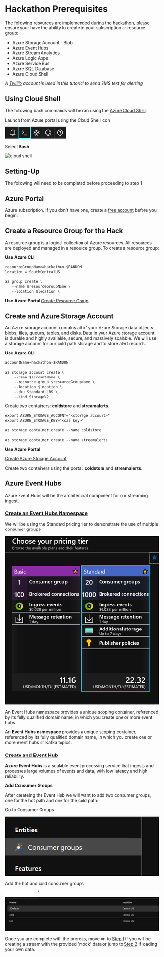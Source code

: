 # Hackathon Prerequisites 

The following resources are implemended during the hackathon, please ensure your have the ability to create in your subscription or resource group:

- Azure Storage Account - Blob 
- Azure Event Hubs
- Azure Stream Analytics
- Azure Logic Apps
- Azure Service Bus
- Azure SQL Database
- Azure Cloud Shell

_A [Twillio](https://www.twilio.com/) account is used in this tutorial to send SMS text for alerting._

## Using Cloud Shell

The following bach commands will be ran using the [Azure Cloud Shell](https://docs.microsoft.com/en-us/azure/cloud-shell/overview). 

Launch from Azure portal using the Cloud Shell icon

![cloud shell](../../images/portal-launch-icon.png)

Select __Bash__

![cloud shell](../../images/poverview-choices.png)

## Setting-Up

The following will need to be completed before proceeding to step 1

## Azure Portal

Azure subscription. If you don't have one, create a [free account](https://azure.microsoft.com/en-us/free/) before you begin.

## Create a Resource Group for the Hack

A resource group is a logical collection of Azure resources. All resources are deployed and managed in a resource group. To create a resource group:

__Use Azure CLI__

```
resourceGroupName=hackathon-$RANDOM
location = SouthCentralUS

az group create \
   --name $resourceGroupName \
   --location $location \
```
__Use Azure Portal__
[Create Resource Group](https://docs.microsoft.com/en-us/azure/event-hubs/event-hubs-create#create-a-resource-group)


## Create and Azure Storage Account

An Azure storage account contains all of your Azure Storage data objects: blobs, files, queues, tables, and disks. Data in your Azure storage account is durable and highly available, secure, and massively scalable. We will use a storage account for our cold path storage and to store alert records.

__Use Azure CLI__

```
accountName=hackathon-$RANDON

az storage account create \
    --name $accountName \
    --resource-group $resourceGroupName \
    --location $location \
    --sku Standard_LRS \
    --kind StorageV2

```

Create two containers: __coldstore__ and __streamalerts__.

```
export AZURE_STORAGE_ACCOUNT="<storage account>"
export AZURE_STORAGE_KEY="<sas key>"

az storage container create --name coldstore

az storage container create --name streamalerts
```

__Use Azure Portal__

[Create Azure Storage Account](https://docs.microsoft.com/en-us/azure/storage/common/storage-account-create?tabs=azure-portal)

Create two containers using the portal: __coldstore__ and __streamalerts__.

## Azure Event Hubs

Azure Event Hubs will be the architecural component for our streaming ingest. 

### [Create an Event Hubs Namespace](https://docs.microsoft.com/en-us/azure/event-hubs/event-hubs-create#create-an-event-hubs-namespace)

We will be using the Standard pricing tier to demonstrate the use of multiple [consumer groups](https://docs.microsoft.com/en-us/azure/event-hubs/event-hubs-features#consumer-groups).

![EventHubPricing](../../images/event_hub_pricing.PNG) 

An Event Hubs namespace provides a unique scoping container, referenced by its fully qualified domain name, in which you create one or more event hubs.

An __Event Hubs namespace__ provides a unique scoping container, referenced by its fully qualified domain name, in which you create one or more event hubs or Kafka topics.

### [Create and Event Hub](https://docs.microsoft.com/en-us/azure/event-hubs/event-hubs-create#create-an-event-hub)

__Azure Event Hubs__ is a scalable event processing service that ingests and processes large volumes of events and data, with low latency and high reliability.

__Add Consumer Groups__

After createing the Event Hub we will want to add two consumer groups, one for the hot path and one for the cold path:

Go to Consumer Groups

![EventHubPricing](../../images/event_hub_consumer_group.PNG) 

Add the hot and cold consumer groups

![EventHubPricing](../../images/create_consumer_groups.PNG) 


Once you are complete with the prereqs, move on to [Step 1](../01-DataLoad/) if you will be creating a stream with the provided 'mock' data or jump to [Step 2](../02-StreamHot) if loading your own data.